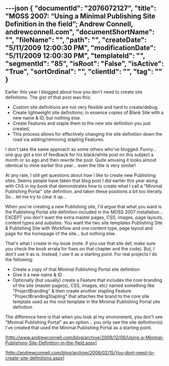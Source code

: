 ---json
{
  "documentId": "2076072127",
  "title": "MOSS 2007: “Using a Minimal Publishing Site Definition in the field”; Andrew Connell, andrewconnell.com",
  "documentShortName": "",
  "fileName": "",
  "path": "",
  "createDate": "5/11/2009 12:00:30 PM",
  "modificationDate": "5/11/2009 12:00:30 PM",
  "templateId": "",
  "segmentId": "85",
  "isRoot": "False",
  "isActive": "True",
  "sortOrdinal": "",
  "clientId": "",
  "tag": ""
}
---

Earlier this year I blogged about how you don't need to create site definitions. The gist of that post was this:

* Custom site definitions are not very flexible and hard to create/debug.
* Create lightweight site definitions; in essence copies of Blank Site with a new name & ID, but nothing else.
* Create Features and staple them to the new site definition you just created.
* This process allows for effectively changing the site definition down the road via adding/removing stapling Features.

I don't take the same approach as some others who've blogged. Funny... one guy got a ton of feedback for his black/white post on this subject a month or so ago and then rewrite the post. Quite amusing it looks almost identical to mine earlier this year... even the title is very similar!

At any rate, I still get questions about how I like to create new Publishing sites. Seems people have taken that blog post I did earlier this year along with Ch5 in my book that demonstrates how to create what I call a &quot;Minimal Publishing Portal&quot; site definition, and taken these positions a bit too literally. So... let me try to clear it up...

When you're creating a new Publishing site, I'd argue that what you want is the Publishing Portal site definition included in the MOSS 2007 installation... EXCEPT you don't want the extra master pages, CSS, images, page layouts, content types and subsites. You want the two site templates Publishing Site & Publishing Site with Workflow and one content type, page layout and page for the homepage of the site... but nothing else.

That's what I create in my book (note: if you use that site def, make sure you check the book errata for fixes on that chapter and the code). But, I don't use it as is. Instead, I use it as a starting point. For real projects I do the following:

* Create a copy of that Minimal Publishing Portal site definition
* Give it a new name & ID
* Optionally (but usually) create a Feature that includes the core branding of the site (master page(s), CSS, images, etc) named something like &quot;ProjectBranding&quot; & then create another stapling Feature &quot;ProjectBrandingStapling&quot; that attaches the brand to the core site template used as the root template in the Minimal Publishing Portal site definition

The difference here is that when you look at my environment, you don't see &quot;Minimal Publishing Portal&quot; as an option... you only see the site definition(s) I've created that used the Minimal Publishing Portal as a starting point.

[http://www.andrewconnell.com/blog/archive/2008/12/06/Using-a-Minimal-Publishing-Site-Definition-in-the-field.aspx]

[http://andrewconnell.com/blog/archive/2008/02/15/You-dont-need-to-create-site-definitions.aspx]
